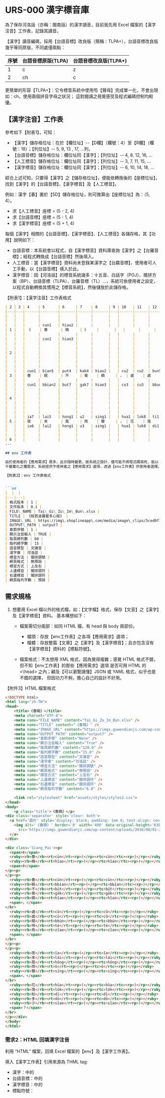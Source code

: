 # URS-000 漢字標音庫

為了保存河洛話（亦稱：閩南話）的漢字讀音，目前我先用 Excel 檔案的【漢字注音】工作表，記錄其讀音。

【漢字】讀音編碼，採用【台語音標】改良版（簡稱：TLPA+），台語音標改良版幾乎等同原版，不同處僅兩點：

|序號|台語音標原版(TLPA)|台語音標改良版(TLPA+)|
|----|---------|-----------|
| 1 |c  | z |
| 2 |ch | c |

更簡單的形容【TLPA+】：它令標音系統中使用笉【聲母】完成單一化，不會出現如：ch，使用兩個拼音字母之狀況；
這對閱讀之視覺感受及程式編碼控制均較優。

## 【漢字注音】工作表

參考如下【附表1】，可知：

- 【漢字】儲存格位址：在於【欄位址】--【D欄】（欄號：4）至【R欄】（欄號：18）；【列位址】-- 5, 9, 13 , 17, ...列。
- 【台語音標】儲存格位址：欄位址同【漢字】；【列位址】-- 4, 8, 12, 16, ...
- 【人工標音】儲存格位址：欄位址同【漢字】；【列位址】-- 3, 7, 11, 15, ...
- 【漢字標音】儲存格位址：欄位址同【漢字】；【列位址】-- 6, 10, 14, 18, ...

綜合上述可知，只要得【漢字】之【儲存格位址】，便能依轉換後的【座標位址】，找到【漢字】的【台語音標】、【漢字標音】及【人工標音】。

例如：漢字【春】置於【5D】儲存格位址，則可推算出【座標位址】為：（5, 4）。

- 求【人工標音】座標 = (5 - 2, 4)
- 求【台語音標】座標 = (5 - 1, 4)
- 求【漢字標音】座標 = (5 + 1, 4)

每個【漢字】相關的【台語音標】、【漢字標音】、【人工標音】各儲存格，其【功用】說明如下：

- 台語音標：本系統會以程式，自【漢字標音】資料庫查詢【漢字】之【台羅音標】；經程式轉換成【台語音標】然後填入。
- 人工標音：當【漢字標音】資料尚未登錄某漢字之【台羂音標】，使用者可人工手動，以【台語音標】填入於此。
- 漢字標音：因【河洛話】的標音系統諸多：十五音、白話字（POJ）、閩拼方案（BP）、台語音標（TLPA）、台羅音標（TL）...，系統可依使用者之設定，以程式自動轉換其慣用之【標音系統】，然後儲放於此儲存格。

【附表1】：【漢字注音】工作表格式

```md
| 2 | 3 | 4    | 5      | 6     | 7    | 8     | 9 | 10   | 11   | 12    | 13   | 14    | 15 | 16 | 17 | 18 |
|---|---|------|--------|-------|------|-------|---|------|------|-------|------|-------|----|----|----|----|
|   |   |      |        |       |      |       |   |      |      |       |      |       |    |    |    |    |
|   |   |      |        |       |      |       |   |      |      |       |      |       |    |    |    |    |
|   |   |      | cun1   | hiau2 |      |       |   |      |      |       |      |       |    |    |    |    |
| 1 |   | 《    | 春      | 曉     | 》    |       |   |      |      |       |      |       |    |    |    |    |
|   |   |      |        |       |      |       |   |      |      |       |      |       |    |    |    |    |
|   |   |      | cun1   | hiao3 |      |       |   |      |      |       |      |       |    |    |    |    |
|   |   |      |        |       |      |       |   |      |      |       |      |       |    |    |    |    |
|   |   |      |        |       |      |       |   |      |      |       |      |       |    |    |    |    |
| 2 |   |      |        |       |      |       |   |      |      |       |      |       |    |    |    |    |
|   |   |      |        |       |      |       |   |      |      |       |      |       |    |    |    |    |
|   |   |      |        |       |      |       |   |      |      |       |      |       |    |    |    |    |
|   |   |      |        |       |      |       |   |      |      |       |      |       |    |    |    |    |
|   |   | cun1 | bian5  | put4  | kak4 | hiau2 |   | cu2  | cu2  | bun5  | the5 | ziau2 |    |    |    |    |
| 3 |   | 春    | 眠      | 不     | 覺    | 曉     | ， | 處    | 處    | 聞     | 啼    | 鳥     | 。  |    |    |    |
|   |   |      |        |       |      |       |   |      |      |       |      |       |    |    |    |    |
|   |   | cun1 | bbian2 | but7  | gak7 | hiao3 |   | cu3  | cu3  | bbun2 | te2  | ziao3 |    |    |    |    |
|   |   |      |        |       |      |       |   |      |      |       |      |       |    |    |    |    |
|   |   |      |        |       |      |       |   |      |      |       |      |       |    |    |    |    |
| 4 |   |      |        |       |      |       |   |      |      |       |      |       |    |    |    |    |
|   |   |      |        |       |      |       |   |      |      |       |      |       |    |    |    |    |
|   |   |      |        |       |      |       |   |      |      |       |      |       |    |    |    |    |
|   |   |      |        |       |      |       |   |      |      |       |      |       |    |    |    |    |
|   |   | ia7  | lai5   | hong1 | u2   | sing1 |   | hua1 | lok8 | ti1   | to1  | siau2 |    |    |    |    |
| 5 |   | 夜    | 來      | 風     | 雨    | 聲     | ， | 花    | 落    | 知     | 多    | 少     | ？  | φ  |    |    |
|   |   | ia6  | lai2   | hong1 | u3   | sing1 |   | hua1 | lok8 | di1   | do1  | siao3 |    |    |    |    |
|   |   |      |        |       |      |       |   |      |      |       |      |       |    |    |    |    |
|   |   |      |        |       |      |       |   |      |      |       |      |       |    |    |    |    |
| 6 |   |      |        |       |      |       |   |      |      |       |      |       |    |    |    |    |
---

## env 工作表

由於使用者的【應用需求】眾多，且亦隨時變更。故系統之設計，儘可能不將程式碼寫死，能以【參數】觀點滿足
千變萬化之種需求。系統提供予使用者之【應用需求】選項，透過【env工作表】供使用者選擇。

【附表2】：env 工作表格式


```md
|  |  |
|---|---|
| 格式版本 | 1 |
| 文件版本 | 0.1 |
| FILE\_NAME | Tai\_Gi\_Zu\_Im\_Bun\.xlsx |
| TITLE | 《般若波羅蜜多心經》 |
| IMAGE\_URL | https://img\.shoplineapp\.com/media/image\_clips/5ced0f1bd62fc3392bb34287/original\.jpg?1559039769 |
| OUTPUT\_PATH | output7 |
| 章節序號 | 1 |
| 顯示注音輸入 | TRUE |
| 每頁總列數 | 60 |
| 每列總字數 | 15 |
| 語音類型 | 文讀音 |
| 漢字庫 | 河洛話 |
| 標音方法 | 閩拼調號 |
| 網頁格式 | 無預設 |
| 標音方式 | 上及右 |
| 上邊標音 | 閩拼調符 |
| 右邊標音 | 閩拼調符 |
| 網頁每列字數 | 預設 |
```

## 需求規格

1. 想要用 Excel 檔以外的格式檔，如：【文字檔】格式，保存【文音】之【漢字】及【漢字標音】資料。
基本構想如下：

    - 檔案需切分兩部：如同 HTML 檔，有 head 與 body 兩部份。
      - 檔頭：存放【env工作表】之各項【應用需求】選項；
      - 檔體：存放整篇【文章】之【漢字】及【漢字標音】；且亦包含沒有【漢字標音】資料的【標點符號】。

    - 檔案格式：不太想用 XML 格式，因為覺得複雜；感覺 HTML 格式不錯，但不知【env工作表】的那些【應用需求】選項
    是否可用 HTML 的 <\head\> 之內；顧及【可以瀏覽讀懂】JSON 或 YAML 格式，似乎也是不錯的選擇，
    但因功力不夠，擔心自己的設計不好用。


【附件3】HTML 檔案格式


```html
<!DOCTYPE html>
<html lang="zh-TW">
<head>
    <title>《春曉》</title>
    <meta charset="UTF-8">
    <meta name="FILE_NAME" content="Tai_Gi_Zu_Im_Bun.xlsx" />
    <meta name="TITLE" content="《春曉》" />
    <meta name="IMAGE_URL" content="https://imgs.guwendianji.com/wp-content/uploads/2016/08/01-25.jpg" />
    <meta name="OUTPUT_PATH" content="output7" />
    <meta name="章節序號" content="None" />
    <meta name="顯示注音輸入" content="True" />
    <meta name="每頁總列數" content="120.0" />
    <meta name="每列總字數" content="15.0" />
    <meta name="語音類型" content="文讀音" />
    <meta name="漢字庫" content="河洛話" />
    <meta name="標音方法" content="閩拼調號" />
    <meta name="網頁格式" content="無預設" />
    <meta name="標音方式" content="上及右" />
    <meta name="上邊標音" content="閩拼調符" />
    <meta name="右邊標音" content="閩拼調符" />
    <meta name="網頁每列字數" content="6.0" />

    <link rel="stylesheet" href="assets/styles/styles2.css">
</head>
<body>
    <p class='title'>《春曉》</p>
<div class='separator' style='clear: both'>
  <a href='圖片' style='display: block; padding: 1em 0; text-align: center'>
    <img alt='《春曉》' border='0' width='400' data-original-height='630' data-original-width='1200'
      src='https://imgs.guwendianji.com/wp-content/uploads/2016/08/01-25.jpg' />
  </a>
</div>

<div class='Siang_Pai'><p>
  <span>《</span>
  <ruby><rb>春</rb><rt>cūn</rt><rp>(</rp><rtc>cūn</rtc><rp>)</rp></ruby>
  <ruby><rb>曉</rb><rt>hǐao</rt><rp>(</rp><rtc>hǐao</rtc><rp>)</rp></ruby>
  <span>》</span>
</p><p>
</p><p>
  <ruby><rb>春</rb><rt>cūn</rt><rp>(</rp><rtc>cūn</rtc><rp>)</rp></ruby>
  <ruby><rb>眠</rb><rt>bbían</rt><rp>(</rp><rtc>bbían</rtc><rp>)</rp></ruby>
  <ruby><rb>不</rb><rt>būt</rt><rp>(</rp><rtc>būt</rtc><rp>)</rp></ruby>
  <ruby><rb>覺</rb><rt>gāk</rt><rp>(</rp><rtc>gāk</rtc><rp>)</rp></ruby>
  <ruby><rb>曉</rb><rt>hǐao</rt><rp>(</rp><rtc>hǐao</rtc><rp>)</rp></ruby>
  <span>，</span>
</br>
  <ruby><rb>處</rb><rt>cǔ</rt><rp>(</rp><rtc>cǔ</rtc><rp>)</rp></ruby>
  <ruby><rb>處</rb><rt>cǔ</rt><rp>(</rp><rtc>cǔ</rtc><rp>)</rp></ruby>
  <ruby><rb>聞</rb><rt>bbún</rt><rp>(</rp><rtc>bbún</rtc><rp>)</rp></ruby>
  <ruby><rb>啼</rb><rt>té</rt><rp>(</rp><rtc>té</rtc><rp>)</rp></ruby>
  <ruby><rb>鳥</rb><rt>zǐao</rt><rp>(</rp><rtc>zǐao</rtc><rp>)</rp></ruby>
  <span>。</span>
</br>
</p><p>
</p><p>
  <ruby><rb>夜</rb><rt>îa</rt><rp>(</rp><rtc>îa</rtc><rp>)</rp></ruby>
  <ruby><rb>來</rb><rt>lái</rt><rp>(</rp><rtc>lái</rtc><rp>)</rp></ruby>
  <ruby><rb>風</rb><rt>hōng</rt><rp>(</rp><rtc>hōng</rtc><rp>)</rp></ruby>
  <ruby><rb>雨</rb><rt>ǔ</rt><rp>(</rp><rtc>ǔ</rtc><rp>)</rp></ruby>
  <ruby><rb>聲</rb><rt>sīng</rt><rp>(</rp><rtc>sīng</rtc><rp>)</rp></ruby>
  <span>，</span>
</br>
  <ruby><rb>花</rb><rt>hūa</rt><rp>(</rp><rtc>hūa</rtc><rp>)</rp></ruby>
  <ruby><rb>落</rb><rt>lók</rt><rp>(</rp><rtc>lók</rtc><rp>)</rp></ruby>
  <ruby><rb>知</rb><rt>dī</rt><rp>(</rp><rtc>dī</rtc><rp>)</rp></ruby>
  <ruby><rb>多</rb><rt>dō</rt><rp>(</rp><rtc>dō</rtc><rp>)</rp></ruby>
  <ruby><rb>少</rb><rt>sǐao</rt><rp>(</rp><rtc>sǐao</rtc><rp>)</rp></ruby>
  <span>？</span>
</br>
</p></div>
</body>
</html>
```

### 需求2：HTML 回填漢字注音

利用 “HTML” 檔案，回填 Excel 檔案的【env】及【漢字工作表】。

填入【漢字工作表】引用來源為 THML tag:
- 漢字：<ruby>中的<rb>
- 台語音標：<ruby>中的<rt>
- 漢字標音：<ruby>中的<crt>
- 標點符號：<span>